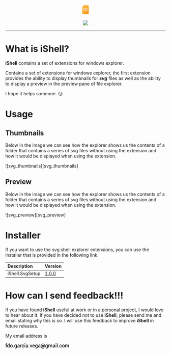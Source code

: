 <p align="center">
  <img src="https://github.com/iAJTin/iShell/blob/main/assets/icon.png" height="32">
</p>
<p align="center">
  <a href="https://github.com/iAJTin/iShell">
    <img src="https://img.shields.io/badge/iTin-iShell-green.svg?style=flat"/>
  </a>
</p>

***

# What is iShell?
**iShell** contains a set of extensions for windows explorer.

Contains a set of extensions for windows explorer, the first extension provides the ability to display 
thumbnails for ***svg*** files as well as the ability to display a preview in the preview pane of file explorer.

I hope it helps someone. :smirk:

# Usage

## Thumbnails

Below in the image we can see how the explorer shows us the contents of a folder that contains a series of svg files without using the extension and how it would be displayed when using the extension.

![svg_thumbnails][svg_thumbnails] 

## Preview

Below in the image we can see how the explorer shows us the contents of a folder that contains a series of svg files without using the extension and how it would be displayed when using the extension.

![svg_preview][svg_preview] 

# Installer

If you want to use the svg shell explorer extensions, you can use the installer that is provided in the following link.

|Description|Version|
|:------|:------|
|iShell.SvgSetup| [1.0.0] |


# How can I send feedback!!!

If you have found **iShell** useful at work or in a personal project, I would love to hear about it. If you have decided not to use **iShell**, please send me and email stating why this is so. I will use this feedback to improve **iShell** in future releases.

My email address is 

![email.png][email] 


[1.0.0]: https://github.com/iAJTin/iShell/tree/main/deliverables/Svg/v1.0.0 

[thumbnail]: ./assets/svg_thumbnails.png "thumbnails"
[preview]: ./assets/svg_preview.png "preview"
[email]: ./assets/email.png "email"
